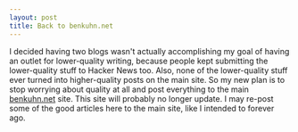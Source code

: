 ```yaml
---
layout: post
title: Back to benkuhn.net
---
```


I decided having two blogs wasn't actually accomplishing my goal of having an outlet for lower-quality writing, because people kept submitting the lower-quality stuff to Hacker News too. Also, none of the lower-quality stuff ever turned into higher-quality posts on the main site. So my new plan is to stop worrying about quality at all and post everything to the main [benkuhn.net](http://www.benkuhn.net/) site. This site will probably no longer update. I may re-post some of the good articles here to the main site, like I intended to forever ago.
